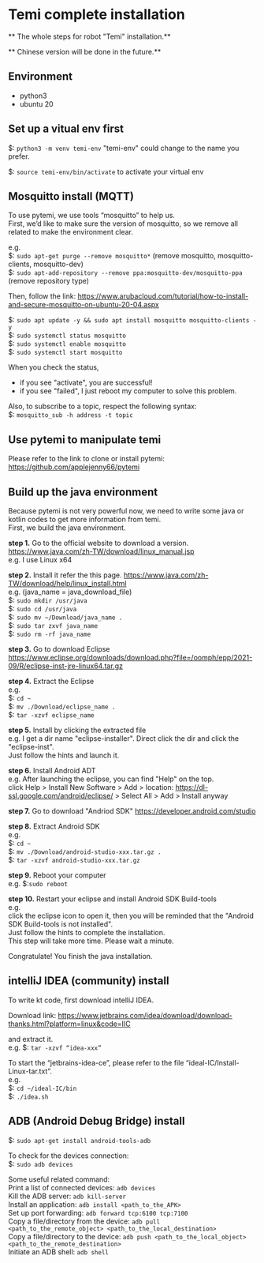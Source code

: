 # Temi complete installation
** The whole steps for robot "Temi" installation.**

** Chinese version will be done in the future.**

## Environment
- python3
- ubuntu 20

## Set up a vitual env first
$: `python3 -m venv temi-env`
"temi-env" could change to the name you prefer.

$: `source temi-env/bin/activate`
to activate your virtual env

## Mosquitto install (MQTT)
To use pytemi, we use tools “mosquitto” to help us.  
First, we’d like to make sure the version of mosquitto, so we remove all related to make the environment clear.  

e.g.  
$: `sudo apt-get purge --remove mosquitto*` (remove mosquitto, mosquitto-clients, mosquitto-dev)  
$: `sudo apt-add-repository --remove ppa:mosquitto-dev/mosquitto-ppa` (remove repository type)   

Then, follow the link: <https://www.arubacloud.com/tutorial/how-to-install-and-secure-mosquitto-on-ubuntu-20-04.aspx>  

$: `sudo apt update -y && sudo apt install mosquitto mosquitto-clients -y`  
$: `sudo systemctl status mosquitto`  
$: `sudo systemctl enable mosquitto`  
$: `sudo systemctl start mosquitto`  

When you check the status,  
- if you see "activate", you are successful!  
- if you see "failed", I just reboot my computer to solve this problem.   

Also, to subscribe to a topic, respect the following syntax:  
$: `mosquitto_sub -h address -t topic`  


## Use pytemi to manipulate temi
Please refer to the link to clone or install pytemi:  
<https://github.com/applejenny66/pytemi>  

## Build up the java environment
Because pytemi is not very powerful now, we need to write some java or kotlin codes to get more information from temi.  
First, we build the java environment.

**step 1.** Go to the official website to download a version. <https://www.java.com/zh-TW/download/linux_manual.jsp>  
e.g. I use Linux x64  

**step 2.** Install it refer the this page. <https://www.java.com/zh-TW/download/help/linux_install.html>  
e.g.  (java_name = java_download_file)  
$: `sudo mkdir /usr/java`  
$: `sudo cd /usr/java `  
$: `sudo mv ~/Download/java_name .`  
$: `sudo tar zxvf java_name`  
$: `sudo rm -rf java_name`  

**step 3.** Go to download Eclipse <https://www.eclipse.org/downloads/download.php?file=/oomph/epp/2021-09/R/eclipse-inst-jre-linux64.tar.gz>  

**step 4.** Extract the Eclipse  
e.g.   
$: `cd ~`  
$: `mv ./Download/eclipse_name .`  
$: `tar -xzvf eclipse_name`  

**step 5.** Install by clicking the extracted file  
e.g. I get a dir name "eclipse-installer". Direct click the dir and click the "eclipse-inst".  
Just follow the hints and launch it.  

**step 6.** Install Android ADT  
e.g. After launching the eclipse, you can find "Help" on the top.  
click Help > Install New Software > Add > location: https://dl-ssl.google.com/android/eclipse/ > Select All > Add > Install anyway  

**step 7.** Go to download "Andriod SDK" <https://developer.android.com/studio>  

**step 8.** Extract Android SDK  
e.g.  
$: `cd ~`  
$: `mv ./Download/android-studio-xxx.tar.gz .`  
$: `tar -xzvf android-studio-xxx.tar.gz`  

**step 9.** Reboot your computer  
e.g. $:`sudo reboot`  

**step 10.** Restart your eclipse and install Android SDK Build-tools  
e.g.  
click the eclipse icon to open it, then you will be reminded that the "Android SDK Build-tools is not installed".  
Just follow the hints to complete the installation.  
This step will take more time. Please wait a minute.  

Congratulate! You finish the java installation.  


## intelliJ IDEA (community) install  
To write kt code, first download intelliJ IDEA.  

Download link: <https://www.jetbrains.com/idea/download/download-thanks.html?platform=linux&code=IIC>  

and extract it.  
e.g. $: `tar -xzvf “idea-xxx”`  

To start the “jetbrains-idea-ce”, please refer to the file “ideal-IC/Install-Linux-tar.txt”.  
e.g.  
$: `cd ~/ideal-IC/bin`  
$: `./idea.sh`  

## ADB (Android Debug Bridge) install  
$: `sudo apt-get install android-tools-adb`  

To check for the devices connection:  
$:  `sudo adb devices`  

Some useful related command:  
Print a list of connected devices: `adb devices`  
Kill the ADB server: `adb kill-server`  
Install an application: `adb install <path_to_the_APK>`  
Set up port forwarding: `adb forward tcp:6100 tcp:7100`  
Copy a file/directory from the device: `adb pull <path_to_the_remote_object> <path_to_the_local_destination>`  
Copy a file/directory to the device: `adb push <path_to_the_local_object> <path_to_the_remote_destination>`  
Initiate an ADB shell: `adb shell`  
